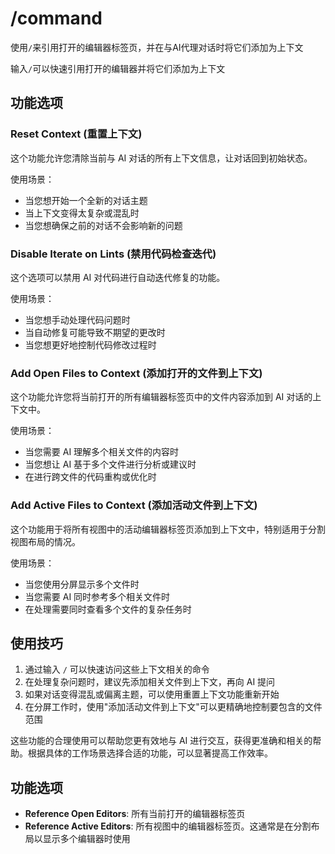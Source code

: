 # /command

使用`/`来引用打开的编辑器标签页，并在与AI代理对话时将它们添加为上下文

输入`/`可以快速引用打开的编辑器并将它们添加为上下文

## 功能选项

### Reset Context (重置上下文)
这个功能允许您清除当前与 AI 对话的所有上下文信息，让对话回到初始状态。

使用场景：
- 当您想开始一个全新的对话主题
- 当上下文变得太复杂或混乱时
- 当您想确保之前的对话不会影响新的问题

### Disable Iterate on Lints (禁用代码检查迭代)
这个选项可以禁用 AI 对代码进行自动迭代修复的功能。

使用场景：
- 当您想手动处理代码问题时
- 当自动修复可能导致不期望的更改时
- 当您想更好地控制代码修改过程时

### Add Open Files to Context (添加打开的文件到上下文)
这个功能允许您将当前打开的所有编辑器标签页中的文件内容添加到 AI 对话的上下文中。

使用场景：
- 当您需要 AI 理解多个相关文件的内容时
- 当您想让 AI 基于多个文件进行分析或建议时
- 在进行跨文件的代码重构或优化时

### Add Active Files to Context (添加活动文件到上下文)
这个功能用于将所有视图中的活动编辑器标签页添加到上下文中，特别适用于分割视图布局的情况。

使用场景：
- 当您使用分屏显示多个文件时
- 当您需要 AI 同时参考多个相关文件时
- 在处理需要同时查看多个文件的复杂任务时

## 使用技巧

1. 通过输入 `/` 可以快速访问这些上下文相关的命令
2. 在处理复杂问题时，建议先添加相关文件到上下文，再向 AI 提问
3. 如果对话变得混乱或偏离主题，可以使用重置上下文功能重新开始
4. 在分屏工作时，使用"添加活动文件到上下文"可以更精确地控制要包含的文件范围

这些功能的合理使用可以帮助您更有效地与 AI 进行交互，获得更准确和相关的帮助。根据具体的工作场景选择合适的功能，可以显著提高工作效率。

## 功能选项

- **Reference Open Editors**: 所有当前打开的编辑器标签页
- **Reference Active Editors**: 所有视图中的编辑器标签页。这通常是在分割布局以显示多个编辑器时使用 